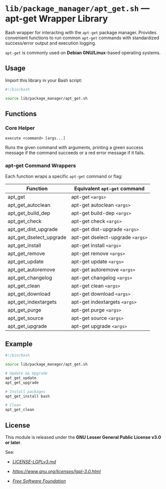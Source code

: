# `lib/package_manager/apt_get.sh` — apt-get Wrapper Library

Bash wrapper for interacting with the `apt-get` package manager. Provides convenient functions to run common `apt-get` commands with standardized success/error output and execution logging.

`apt-get` is commonly used on **Debian GNU/Linux**-based operating systems.

## Usage

Import this library in your Bash script:

```bash
#!/bin/bash

source lib/package_manager/apt_get.sh
```

## Functions

### Core Helper

`execute <command> [args...]`

Runs the given command with arguments, printing a green success message if the command succeeds or a red error message if it fails.

### apt-get Command Wrappers

Each function wraps a specific `apt-get` command or flag:

| **Function**            | **Equivalent `apt-get` command**  |
|-------------------------|-----------------------------------|
| apt_get                 | apt-get `<args>`                  |
| apt_get_autoclean       | apt-get autoclean `<args>`        |
| apt_get_build_dep       | apt-get build-dep `<args>`        |
| apt_get_check           | apt-get check `<args>`            |
| apt_get_dist_upgrade    | apt-get dist-upgrade `<args>`     |
| apt_get_dselect_upgrade | apt-get dselect-upgrade `<args>`  |
| apt_get_install         | apt-get install `<args>`          |
| apt_get_remove          | apt-get remove `<args>`           |
| apt_get_update          | apt-get update `<args>`           |
| apt_get_autoremove      | apt-get autoremove `<args>`       |
| apt_get_changelog       | apt-get changelog `<args>`        |
| apt_get_clean           | apt-get clean `<args>`            |
| apt_get_download        | apt-get download `<args>`         |
| apt_get_indextargets    | apt-get indextargets `<args>`     |
| apt_get_purge           | apt-get purge `<args>`            |
| apt_get_source          | apt-get source `<args>`           |
| apt_get_upgrade         | apt-get upgrade `<args>`          |


## Example

```bash
#!/bin/bash

source lib/package_manager/apt_get.sh

# Update && Upgrade
apt_get_update
apt_get_upgrade

# Install packages
apt_get_install bash

# Clean
apt_get_clean
```

## License

This module is released under the **GNU Lesser General Public License v3.0 or later**.

See:

- [_LICENSE-LGPLv3.md_](https://github.com/Archetypum/tum-bash/blob/master/LICENSE-LGPLv3.md)

- _https://www.gnu.org/licenses/lgpl-3.0.html_

- [_Free Software Foundation_](https://www.fsf.org/)
